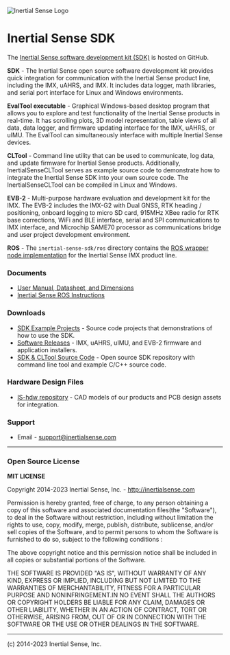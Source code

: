 ![Inertial Sense Logo](https://inertialsense.com/wp-content/uploads/2019/09/logo-1.png)

# Inertial Sense SDK

The [Inertial Sense software development kit (SDK)](https://github.com/inertialsense/InertialSenseSDK) is hosted on GitHub.

**SDK** - The Inertial Sense open source software development kit provides quick integration for communication with the Inertial Sense product line, including the IMX, uAHRS, and IMX.  It includes data logger, math libraries, and serial port interface for Linux and Windows environments.   

**EvalTool executable** - Graphical Windows-based desktop program that allows you to explore and test functionality of the Inertial Sense products in real-time.  It has scrolling plots, 3D model representation, table views of all data, data logger, and firmware updating interface for the IMX, uAHRS, or uIMU. The EvalTool can simultaneously interface with multiple Inertial Sense devices.

**CLTool** - Command line utility that can be used to communicate, log data, and update firmware for Inertial Sense products.  Additionally, InertialSenseCLTool serves as example source code to demonstrate how to integrate the Inertial Sense SDK into your own source code.  The InertialSenseCLTool can be compiled in Linux and Windows. 

**EVB-2** - Multi-purpose hardware evaluation and development kit for the IMX.  The EVB-2 includes the IMX-G2 with Dual GNSS, RTK heading / positioning, onboard logging to micro SD card, 915MHz XBee radio for RTK base corrections, WiFi and BLE interface, serial and SPI communications to IMX interface, and Microchip SAME70 processor as communications bridge and user project development environment.   

**ROS** - The `inertial-sense-sdk/ros` directory contains the [ROS wrapper node implementation](https://github.com/inertialsense/inertial-sense-sdk/blob/master/ros/README.md) for the Inertial Sense IMX product line.

### Documents

 * [User Manual, Datasheet, and Dimensions](http://docs.inertialsense.com/)
 * [Inertial Sense ROS Instructions](https://github.com/inertialsense/inertial-sense-sdk/blob/master/ros/README.md)

### Downloads

 * [SDK Example Projects]( https://github.com/inertialsense/InertialSenseSDK/tree/release/ExampleProjects) - Source code projects that demonstrations of how to use the SDK.
 * [Software Releases](https://github.com/inertialsense/InertialSenseSDK/releases) - IMX, uAHRS, uIMU, and EVB-2 firmware and application installers.
 * [SDK & CLTool Source Code](https://github.com/inertialsense/InertialSenseSDK) - Open source SDK repository with command line tool and example C/C++ source code.

### Hardware Design Files

 * [IS-hdw repository](https://github.com/inertialsense/IS-hdw) - CAD models of our products and PCB design assets for integration.

### Support

 * Email - support@inertialsense.com

------

### Open Source License

**MIT LICENSE**

Copyright 2014-2023 Inertial Sense, Inc. - http://inertialsense.com

Permission is hereby granted, free of charge, to any person obtaining a copy of this software and associated documentation files(the "Software"), to deal in the Software without restriction, including without limitation the rights to use, copy, modify, merge, publish, distribute, sublicense, and/or sell copies of the Software, and to permit persons to whom the Software is furnished to do so, subject to the following conditions :

The above copyright notice and this permission notice shall be included in all copies or substantial portions of the Software.

THE SOFTWARE IS PROVIDED "AS IS", WITHOUT WARRANTY OF ANY KIND, EXPRESS OR IMPLIED, INCLUDING BUT NOT LIMITED TO THE WARRANTIES OF MERCHANTABILITY, FITNESS FOR A PARTICULAR PURPOSE AND NONINFRINGEMENT.IN NO EVENT SHALL THE AUTHORS OR COPYRIGHT HOLDERS BE LIABLE FOR ANY CLAIM, DAMAGES OR OTHER LIABILITY, WHETHER IN AN ACTION OF CONTRACT, TORT OR OTHERWISE, ARISING FROM, OUT OF OR IN CONNECTION WITH THE SOFTWARE OR THE USE OR OTHER DEALINGS IN THE SOFTWARE.

------

(c) 2014-2023 Inertial Sense, Inc.
